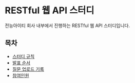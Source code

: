 # RESTful 웹 API 스터디

전능아이티 회사 내부에서 진행하는 RESTful 웹 API 스터디입니다.

## 목차

- [스터디 규칙](./src/rule.md)
- [발표 순서](./src/presentation.md)
- [질문 업로드 기록](./src/record.md)
- [참여인원](./src/member.md)
